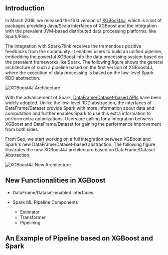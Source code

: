 ## Introduction 

In March 2016, we released the first version of [XGBoost4J](http://dmlc.ml/2016/03/14/xgboost4j-portable-distributed-xgboost-in-spark-flink-and-dataflow.html), which is a set of packages providing Java/Scala interfaces of XGBoost and the integration with the prevalent JVM-based distributed data processing platforms, like Spark/Flink. 

The integration with Spark/Flink receives the tremendous positive feedbacks from the community. It enables users to build an unified pipeline, embedding the powerful XGBoost into the data processing system based on the prevalent frameworks like Spark. The following figure shows the general architecture of such a pipeline based on the first version of XGBoost4J, where the execution of data processing is based on the low-level Spark RDD abstraction.

![XGBoost4J Architecture](https://raw.githubusercontent.com/dmlc/web-data/master/xgboost/unified_pipeline.png)

With the advancement of Spark, [DataFrame/Dataset-based APIs](http://spark.apache.org/docs/latest/sql-programming-guide.html) have been widely adopted. Unlike the low-level RDD abstraction, the interfaces of DataFrame/Dataset provide Spark with more information about data and computation and further enables Spark to use this extra information to perform extra optimizations. Users are calling for a integration between XGBoost and DataFrame/Dataset for gaining the performance improvement from both sides.

From Sep, we start working on a full integration between XGBoost and Spark's new DataFrame/Dataset-based abstraction. The following figure illustrates the new XGBoost4J architecture based on DataFrame/Dataset Abstraction.

![XGBoost4J New Architecture](https://raw.githubusercontent.com/dmlc/web-data/master/xgboost/unified_pipeline_new.png)

## New Functionalities in XGBoost 

* DataFrame/Dataset-enabled interfaces

* Spark ML Pipeline Components
	* Estimator
	* Transformer 
	* Pipelining 

## An Example of Pipeline based on XGBoost and Spark


